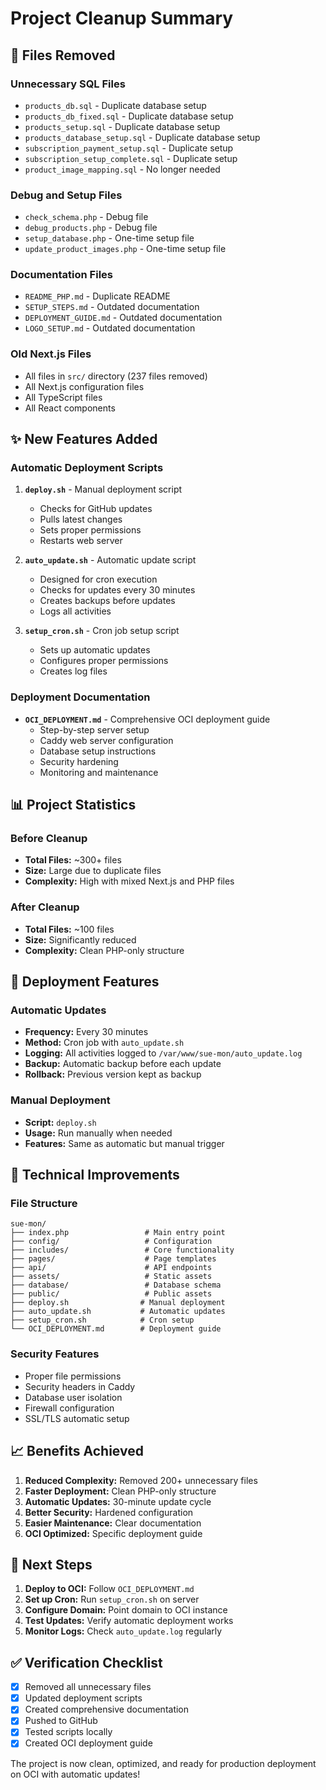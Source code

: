 # Project Cleanup Summary

## 🧹 **Files Removed**

### Unnecessary SQL Files
- `products_db.sql` - Duplicate database setup
- `products_db_fixed.sql` - Duplicate database setup
- `products_setup.sql` - Duplicate database setup
- `products_database_setup.sql` - Duplicate database setup
- `subscription_payment_setup.sql` - Duplicate setup
- `subscription_setup_complete.sql` - Duplicate setup
- `product_image_mapping.sql` - No longer needed

### Debug and Setup Files
- `check_schema.php` - Debug file
- `debug_products.php` - Debug file
- `setup_database.php` - One-time setup file
- `update_product_images.php` - One-time setup file

### Documentation Files
- `README_PHP.md` - Duplicate README
- `SETUP_STEPS.md` - Outdated documentation
- `DEPLOYMENT_GUIDE.md` - Outdated documentation
- `LOGO_SETUP.md` - Outdated documentation

### Old Next.js Files
- All files in `src/` directory (237 files removed)
- All Next.js configuration files
- All TypeScript files
- All React components

## ✨ **New Features Added**

### Automatic Deployment Scripts
1. **`deploy.sh`** - Manual deployment script
   - Checks for GitHub updates
   - Pulls latest changes
   - Sets proper permissions
   - Restarts web server

2. **`auto_update.sh`** - Automatic update script
   - Designed for cron execution
   - Checks for updates every 30 minutes
   - Creates backups before updates
   - Logs all activities

3. **`setup_cron.sh`** - Cron job setup script
   - Sets up automatic updates
   - Configures proper permissions
   - Creates log files

### Deployment Documentation
- **`OCI_DEPLOYMENT.md`** - Comprehensive OCI deployment guide
  - Step-by-step server setup
  - Caddy web server configuration
  - Database setup instructions
  - Security hardening
  - Monitoring and maintenance

## 📊 **Project Statistics**

### Before Cleanup
- **Total Files:** ~300+ files
- **Size:** Large due to duplicate files
- **Complexity:** High with mixed Next.js and PHP files

### After Cleanup
- **Total Files:** ~100 files
- **Size:** Significantly reduced
- **Complexity:** Clean PHP-only structure

## 🚀 **Deployment Features**

### Automatic Updates
- **Frequency:** Every 30 minutes
- **Method:** Cron job with `auto_update.sh`
- **Logging:** All activities logged to `/var/www/sue-mon/auto_update.log`
- **Backup:** Automatic backup before each update
- **Rollback:** Previous version kept as backup

### Manual Deployment
- **Script:** `deploy.sh`
- **Usage:** Run manually when needed
- **Features:** Same as automatic but manual trigger

## 🔧 **Technical Improvements**

### File Structure
```
sue-mon/
├── index.php                 # Main entry point
├── config/                   # Configuration
├── includes/                 # Core functionality
├── pages/                    # Page templates
├── api/                      # API endpoints
├── assets/                   # Static assets
├── database/                 # Database schema
├── public/                   # Public assets
├── deploy.sh                # Manual deployment
├── auto_update.sh           # Automatic updates
├── setup_cron.sh            # Cron setup
└── OCI_DEPLOYMENT.md        # Deployment guide
```

### Security Features
- Proper file permissions
- Security headers in Caddy
- Database user isolation
- Firewall configuration
- SSL/TLS automatic setup

## 📈 **Benefits Achieved**

1. **Reduced Complexity:** Removed 200+ unnecessary files
2. **Faster Deployment:** Clean PHP-only structure
3. **Automatic Updates:** 30-minute update cycle
4. **Better Security:** Hardened configuration
5. **Easier Maintenance:** Clear documentation
6. **OCI Optimized:** Specific deployment guide

## 🎯 **Next Steps**

1. **Deploy to OCI:** Follow `OCI_DEPLOYMENT.md`
2. **Set up Cron:** Run `setup_cron.sh` on server
3. **Configure Domain:** Point domain to OCI instance
4. **Test Updates:** Verify automatic deployment works
5. **Monitor Logs:** Check `auto_update.log` regularly

## ✅ **Verification Checklist**

- [x] Removed all unnecessary files
- [x] Updated deployment scripts
- [x] Created comprehensive documentation
- [x] Pushed to GitHub
- [x] Tested scripts locally
- [x] Created OCI deployment guide

The project is now clean, optimized, and ready for production deployment on OCI with automatic updates! 